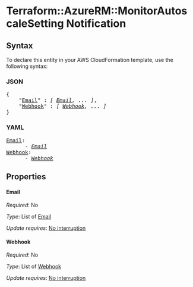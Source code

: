 # Terraform::AzureRM::MonitorAutoscaleSetting Notification

## Syntax

To declare this entity in your AWS CloudFormation template, use the following syntax:

### JSON

<pre>
{
    "<a href="#email" title="Email">Email</a>" : <i>[ <a href="notification-email.md">Email</a>, ... ]</i>,
    "<a href="#webhook" title="Webhook">Webhook</a>" : <i>[ <a href="notification-webhook.md">Webhook</a>, ... ]</i>
}
</pre>

### YAML

<pre>
<a href="#email" title="Email">Email</a>: <i>
      - <a href="notification-email.md">Email</a></i>
<a href="#webhook" title="Webhook">Webhook</a>: <i>
      - <a href="notification-webhook.md">Webhook</a></i>
</pre>

## Properties

#### Email

_Required_: No

_Type_: List of <a href="notification-email.md">Email</a>

_Update requires_: [No interruption](https://docs.aws.amazon.com/AWSCloudFormation/latest/UserGuide/using-cfn-updating-stacks-update-behaviors.html#update-no-interrupt)

#### Webhook

_Required_: No

_Type_: List of <a href="notification-webhook.md">Webhook</a>

_Update requires_: [No interruption](https://docs.aws.amazon.com/AWSCloudFormation/latest/UserGuide/using-cfn-updating-stacks-update-behaviors.html#update-no-interrupt)

